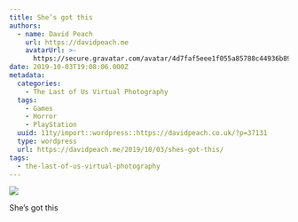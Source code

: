 ```yaml
---
title: She’s got this
authors:
  - name: David Peach
    url: https://davidpeach.me
    avatarUrl: >-
      https://secure.gravatar.com/avatar/4d7faf5eee1f055a85788c44936b8995eaab6dfb004e7854ec747ccb272e91ee?s=96&d=mm&r=g
date: 2019-10-03T19:08:06.000Z
metadata:
  categories:
    - The Last of Us Virtual Photography
  tags:
    - Games
    - Horror
    - PlayStation
  uuid: 11ty/import::wordpress::https://davidpeach.co.uk/?p=37131
  type: wordpress
  url: https://davidpeach.me/2019/10/03/shes-got-this/
tags:
  - the-last-of-us-virtual-photography
---
```

[![](/assets/Shes-got-this-scaled-Dc39F1hWPbq1.jpg)](/assets/Shes-got-this-scaled-Dc39F1hWPbq1.jpg)

She’s got this